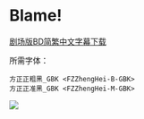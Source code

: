 # Blame!

[剧场版BD简繁中文字幕下载](https://github.com/Nekomoekissaten-SUB/Nekomoekissaten-Storage/releases/download/subtitles_pkg/Blame_BD_zho.7z)

所需字体：
```
方正正粗黑_GBK <FZZhengHei-B-GBK>
方正正准黑_GBK <FZZhengHei-M-GBK>
```

![](http://nekomoe.pages.dev/images/others/blame.jpg)